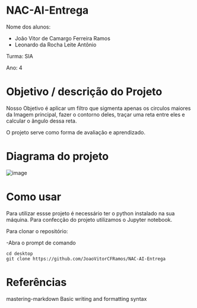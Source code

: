# NAC-AI-Entrega

Nome dos alunos:
- João Vitor de Camargo Ferreira Ramos
- Leonardo da Rocha Leite Antônio 

Turma: SIA

Ano: 4

# Objetivo / descrição do Projeto
Nosso Objetivo é aplicar um filtro que sigmenta apenas os circulos maiores da Imagem principal, fazer o contorno deles, traçar uma reta entre eles e calcular o ângulo dessa reta.

O projeto serve como forma de avaliação e aprendizado. 


# Diagrama do projeto
![image](https://user-images.githubusercontent.com/72952056/159069176-46c0ab60-668d-422c-8b10-0d3ea73e5a57.png)




# Como usar
Para utilizar essse projeto é necessário ter o python instalado na sua máquina. Para confecção do projeto utilizamos o Jupyter notebook.

Para clonar o repositório:

-Abra o prompt de comando
```
cd desktop
git clone https://github.com/JoaoVitorCFRamos/NAC-AI-Entrega
```

# Referências
mastering-markdown
Basic writing and formatting syntax
